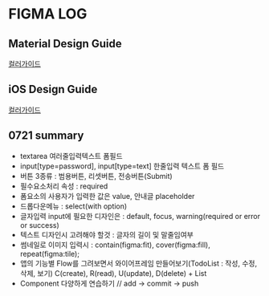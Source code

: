 # FIGMA LOG

## Material Design Guide

[컬러가이드](https://m3.material.io/styles/color/system/overview)

## iOS Design Guide

[컬러가이드](https://developer.apple.com/design/human-interface-guidelines/color)

## 0721 summary

- textarea 여러줄입력텍스트 폼필드
- input[type=password], input[type=text] 한줄입력 텍스트 폼 필드
- 버튼 3종류 : 범용버튼, 리셋버튼, 전송버튼(Submit)
- 필수요소처리 속성 : required
- 폼요소의 사용자가 입력한 값은 value, 안내글 placeholder
- 드롭다운메뉴 : select(with option)
- 글자입력 input에 필요한 디자인은 : default, focus, warning(required or error or success)
- 텍스트 디자인시 고려해야 할것 : 글자의 길이 및 말줄임여부
- 썸네일로 이미지 입력시 : contain(figma:fit), cover(figma:fill), repeat(figma:tile);
- 앱의 기능별 Flow를 그려보면서 와이어프레임 만들어보기(TodoList : 작성, 수정, 삭제, 보기)
  C(create), R(read), U(update), D(delete) + List
- Component 다양하게 연습하기
// add -> commit -> push